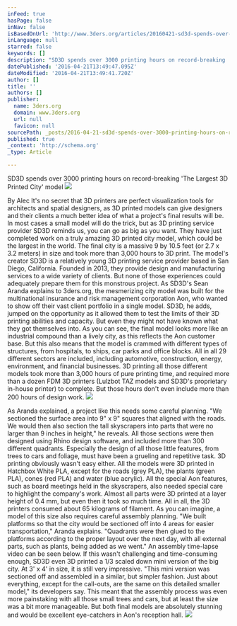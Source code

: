 ```yaml
---
inFeed: true
hasPage: false
inNav: false
isBasedOnUrl: 'http://www.3ders.org/articles/20160421-sd3d-spends-over-3000-printing-hours-on-record-breaking-the-largest-3d-printed-city-model.html'
inLanguage: null
starred: false
keywords: []
description: "SD3D spends over 3000 printing hours on record-breaking 'The Largest 3D Printed City' model "
datePublished: '2016-04-21T13:49:47.095Z'
dateModified: '2016-04-21T13:49:41.720Z'
author: []
title: ''
authors: []
publisher:
  name: 3ders.org
  domain: www.3ders.org
  url: null
  favicon: null
sourcePath: _posts/2016-04-21-sd3d-spends-over-3000-printing-hours-on-record-breaking-the.md
published: true
_context: 'http://schema.org'
_type: Article

---
```

SD3D spends over 3000 printing hours on record-breaking 'The Largest 3D Printed City' model ![](https://the-grid-user-content.s3-us-west-2.amazonaws.com/412ab910-6d73-4bfe-ba3f-f19c948bb5b6.jpg)

By Alec It's no secret that 3D printers are perfect visualization tools for architects and spatial designers, as 3D printed models can give designers and their clients a much better idea of what a project's final results will be. In most cases a small model will do the trick, but as 3D printing service provider SD3D reminds us, you can go as big as you want. They have just completed work on a truly amazing 3D printed city model, which could be the largest in the world. The final city is a massive 9 by 10.5 feet (or 2.7 x 3.2 meters) in size and took more than 3,000 hours to 3D print. The model's creator SD3D is a relatively young 3D printing service provider based in San Diego, California. Founded in 2013, they provide design and manufacturing services to a wide variety of clients. But none of those experiences could adequately prepare them for this monstrous project. As SD3D's Sean Aranda explains to 3ders.org, the mesmerizing city model was built for the multinational insurance and risk management corporation Aon, who wanted to show off their vast client portfolio in a single model. SD3D, he adds, jumped on the opportunity as it allowed them to test the limits of their 3D printing abilities and capacity. But even they might not have known what they got themselves into. As you can see, the final model looks more like an industrial compound than a lively city, as this reflects the Aon customer base. But this also means that the model is crammed with different types of structures, from hospitals, to ships, car parks and office blocks. All in all 29 different sectors are included, including automotive, construction, energy, environment, and financial businesses. 3D printing all those different models took more than 3,000 hours of pure printing time, and required more than a dozen FDM 3D printers (Lulzbot TAZ models and SD3D's proprietary in-house printer) to complete. But those hours don't even include more than 200 hours of design work. ![](https://the-grid-user-content.s3-us-west-2.amazonaws.com/798acfd9-85c6-4b67-a351-46de96d89f0b.jpg)

As Aranda explained, a project like this needs some careful planning. "We sectioned the surface area into 9" x 9" squares that aligned with the roads. We would then also section the tall skyscrapers into parts that were no larger than 9 inches in height," he reveals. All those sections were then designed using Rhino design software, and included more than 300 different quadrants. Especially the design of all those little features, from trees to cars and foliage, must have been a grueling and repetitive task. 3D printing obviously wasn't easy either. All the models were 3D printed in Hatchbox White PLA, except for the roads (grey PLA), the plants (green PLA), cones (red PLA) and water (blue acrylic). All the special Aon features, such as board meetings held in the skyscrapers, also needed special care to highlight the company's work. Almost all parts were 3D printed at a layer height of 0.4 mm, but even then it took so much time. All in all, the 3D printers consumed about 65 kilograms of filament. As you can imagine, a model of this size also requires careful assembly planning. "We built platforms so that the city would be sectioned off into 4 areas for easier transportation," Aranda explains. "Quadrants were then glued to the platforms according to the proper layout over the next day, with all external parts, such as plants, being added as we went." An assembly time-lapse video can be seen below. If this wasn't challenging and time-consuming enough, SD3D even 3D printed a 1/3 scaled down mini version of the big city. At 3' x 4' in size, it is still very impressive. "This mini version was sectioned off and assembled in a similar, but simpler fashion. Just about everything, except for the call-outs, are the same on this detailed smaller model," its developers say. This meant that the assembly process was even more painstaking with all those small trees and cars, but at least the size was a bit more manageable. But both final models are absolutely stunning and would be excellent eye-catchers in Aon's reception hall.
![](https://the-grid-user-content.s3-us-west-2.amazonaws.com/ee7fe128-041a-4acd-9b76-bfd94beedbc4.jpg)